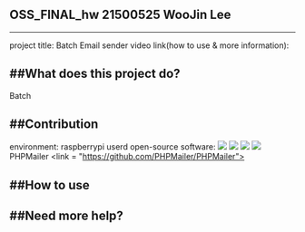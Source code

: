## OSS_FINAL_hw 21500525 WooJin Lee 
------------------------------------------
project title: Batch Email sender
video link(how to use & more information): 

##What does this project do?
------------------------------------------
Batch 

##Contribution 
------------------------------------------
environment: raspberrypi 
userd open-source software: <img src="https://img.shields.io/badge/Apache-D22128?style=for-the-badge&logo=Apache&logoColor=white"> <img src="https://img.shields.io/badge/MySQL-4479A1?style=for-the-badge&logo=MySQL&logoColor=white"> <img src="https://img.shields.io/badge/PHP-777BB4?style=for-the-badge&logo=PHP&logoColor=white"> <img src="https://img.shields.io/badge/phpMyAdmin-6C78AF?style=for-the-badge&logo=phpMyAdmin&logoColor=white"> PHPMailer <link = "https://github.com/PHPMailer/PHPMailer">
  
##How to use
------------------------------------------

##Need more help?
------------------------------------------
